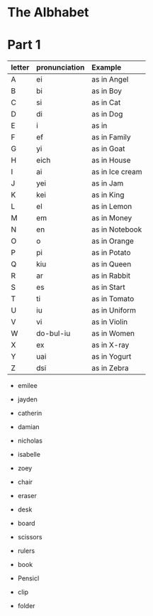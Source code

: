 # The Albhabet

# Part 1
 |letter | pronunciation | Example |
 |:------ |:------- |:------------ |
 | A | ei |as in Angel |
 | B | bi |as in Boy |
 | C | si |as in Cat|
 | D | di |as in Dog|
 | E | i  |as in |
 | F | ef |as in Family|
 | G | yi |as in Goat|
 | H |eich|as in House|
 | I | ai |as in Ice cream|
 | J | yei|as in Jam|
 | K | kei|as in King|
 | L | el |as in Lemon|
 | M | em |as in Money|
 | N | en |as in Notebook|
 | O | o  |as in Orange|
 | P | pi |as in Potato|
 | Q | kiu|as in Queen|
 | R | ar |as in Rabbit|
 | S | es |as in Start|
 | T | ti |as in Tomato|
 | U | iu |as in Uniform|
 | V | vi |as in Violin|
 | W | do-bul-iu|as in Women|
 | X | ex |as in X-ray |
 | Y | uai|as in Yogurt|
 | Z | dsi|as in Zebra|

 - emilee
 - jayden
 - catherin
 - damian
 - nicholas
 - isabelle
 - zoey

 - chair
 - eraser
 - desk
 - board
 - scissors
 - rulers
 - book
 - Pensicl
 - clip
 - folder
